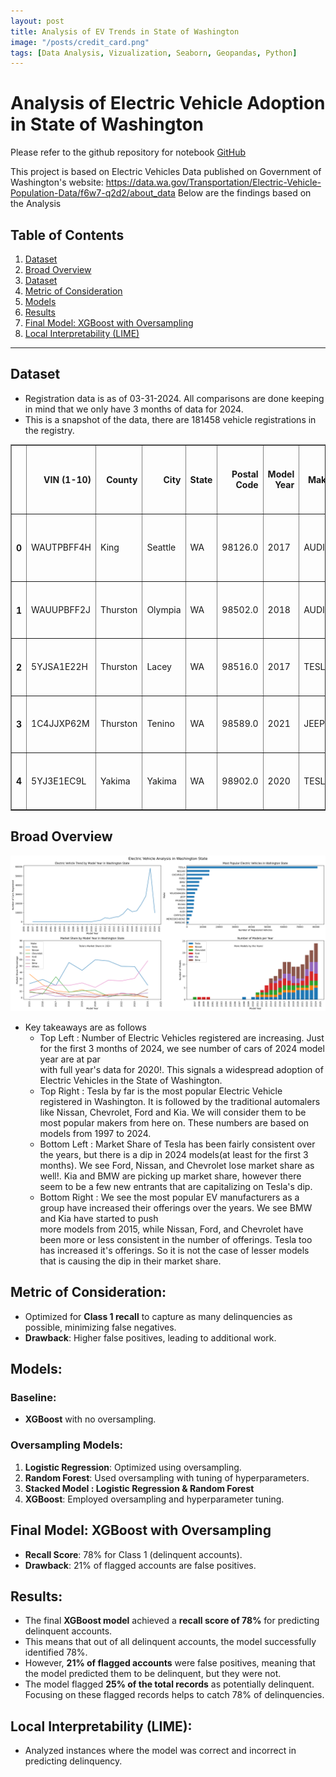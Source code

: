 ```yaml
---
layout: post
title: Analysis of EV Trends in State of Washington
image: "/posts/credit_card.png"
tags: [Data Analysis, Vizualization, Seaborn, Geopandas, Python]
---
```


# Analysis of Electric Vehicle Adoption in State of Washington


Please refer to the github repository for notebook [GitHub](https://github.com/paiatul5/credit_card_delinquency)

This project is based on Electric Vehicles Data published on Government of Washington's website: https://data.wa.gov/Transportation/Electric-Vehicle-Population-Data/f6w7-q2d2/about_data
Below are the findings based on the Analysis

## Table of Contents
1. [Dataset](#dataset)
2. [Broad Overview](#overview)
3. [Dataset](#dataset)
4. [Metric of Consideration](#metric-of-consideration)
5. [Models](#models)
6. [Results](#results)
7. [Final Model: XGBoost with Oversampling](#final-model-xgboost-with-oversampling)
8. [Local Interpretability (LIME)](#local-interpretability-lime)


---

## <a id="dataset"></a> Dataset

- Registration data is as of 03-31-2024. All comparisons are done keeping in mind that we only have 3 months of data for 2024.
- This is a snapshot of the data, there are 181458 vehicle registrations in the registry.

 <div id="df-d71f3f75-a832-49d5-8380-0a9a53fcd151" class="colab-df-container">
    <div>
<table border="1" class="dataframe">
  <thead>
    <tr style="text-align: right;">
      <th></th>
      <th>VIN (1-10)</th>
      <th>County</th>
      <th>City</th>
      <th>State</th>
      <th>Postal Code</th>
      <th>Model Year</th>
      <th>Make</th>
      <th>Model</th>
      <th>Electric Vehicle Type</th>
      <th>Clean Alternative Fuel Vehicle (CAFV) Eligibility</th>
      <th>Electric Range</th>
      <th>Base MSRP</th>
      <th>Legislative District</th>
      <th>DOL Vehicle ID</th>
      <th>Vehicle Location</th>
      <th>Electric Utility</th>
      <th>2020 Census Tract</th>
    </tr>
  </thead>
  <tbody>
    <tr>
      <th>0</th>
      <td>WAUTPBFF4H</td>
      <td>King</td>
      <td>Seattle</td>
      <td>WA</td>
      <td>98126.0</td>
      <td>2017</td>
      <td>AUDI</td>
      <td>A3</td>
      <td>Plug-in Hybrid Electric Vehicle (PHEV)</td>
      <td>Not eligible due to low battery range</td>
      <td>16</td>
      <td>0</td>
      <td>34.0</td>
      <td>235085336</td>
      <td>POINT (-122.374105 47.54468)</td>
      <td>CITY OF SEATTLE - (WA)|CITY OF TACOMA - (WA)</td>
      <td>5.303301e+10</td>
    </tr>
    <tr>
      <th>1</th>
      <td>WAUUPBFF2J</td>
      <td>Thurston</td>
      <td>Olympia</td>
      <td>WA</td>
      <td>98502.0</td>
      <td>2018</td>
      <td>AUDI</td>
      <td>A3</td>
      <td>Plug-in Hybrid Electric Vehicle (PHEV)</td>
      <td>Not eligible due to low battery range</td>
      <td>16</td>
      <td>0</td>
      <td>22.0</td>
      <td>237896795</td>
      <td>POINT (-122.943445 47.059252)</td>
      <td>PUGET SOUND ENERGY INC</td>
      <td>5.306701e+10</td>
    </tr>
    <tr>
      <th>2</th>
      <td>5YJSA1E22H</td>
      <td>Thurston</td>
      <td>Lacey</td>
      <td>WA</td>
      <td>98516.0</td>
      <td>2017</td>
      <td>TESLA</td>
      <td>MODEL S</td>
      <td>Battery Electric Vehicle (BEV)</td>
      <td>Clean Alternative Fuel Vehicle Eligible</td>
      <td>210</td>
      <td>0</td>
      <td>22.0</td>
      <td>154498865</td>
      <td>POINT (-122.78083 47.083975)</td>
      <td>PUGET SOUND ENERGY INC</td>
      <td>5.306701e+10</td>
    </tr>
    <tr>
      <th>3</th>
      <td>1C4JJXP62M</td>
      <td>Thurston</td>
      <td>Tenino</td>
      <td>WA</td>
      <td>98589.0</td>
      <td>2021</td>
      <td>JEEP</td>
      <td>WRANGLER</td>
      <td>Plug-in Hybrid Electric Vehicle (PHEV)</td>
      <td>Not eligible due to low battery range</td>
      <td>25</td>
      <td>0</td>
      <td>20.0</td>
      <td>154525493</td>
      <td>POINT (-122.85403 46.856085)</td>
      <td>PUGET SOUND ENERGY INC</td>
      <td>5.306701e+10</td>
    </tr>
    <tr>
      <th>4</th>
      <td>5YJ3E1EC9L</td>
      <td>Yakima</td>
      <td>Yakima</td>
      <td>WA</td>
      <td>98902.0</td>
      <td>2020</td>
      <td>TESLA</td>
      <td>MODEL 3</td>
      <td>Battery Electric Vehicle (BEV)</td>
      <td>Clean Alternative Fuel Vehicle Eligible</td>
      <td>308</td>
      <td>0</td>
      <td>14.0</td>
      <td>225996361</td>
      <td>POINT (-120.524012 46.5973939)</td>
      <td>PACIFICORP</td>
      <td>5.307700e+10</td>
    </tr>
  </tbody>
</table>
</div>

## <a id="overview"></a> Broad Overview
![alt text](/img/posts/chart_1.png "Overview of Electric Vehicles")
- Key takeaways are as follows
   - Top Left : Number of Electric Vehicles registered are increasing. Just for the first 3 months of 2024, we see number of cars of 2024 model year are at par  
                with full year's data for 2020!. This signals a widespread adoption of Electric Vehicles in the State of Washington.
   - Top Right : Tesla by far is the most popular Electric Vehicle registered in Washington. It is followed by the traditional automalers like Nissan, Chevrolet, 
                 Ford and Kia. We will consider them to be most popular makers from here on. These numbers are based on models from 1997 to 2024.
   - Bottom Left : Market Share of Tesla has been fairly consistent over the years, but there is a dip in 2024 models(at least for the first 3 months). We see 
                    Ford, Nissan, and Chevrolet lose market share as well!. Kia and BMW are picking up market share, however there seem to be a few new entrants
                    that are capitalizing on Tesla's dip.
   - Bottom Right : We see the most popular EV manufacturers as a group have increased their offerings over the years. We see BMW and Kia have started to push  
                    more models from 2015, while Nissan, Ford, and Chevrolet have been more or less consistent in the number of offerings. Tesla too has increased 
                    it's offerings. So it is not the case of lesser models that is causing the dip in their market share.

## <a id="metric-of-consideration"></a>Metric of Consideration:
- Optimized for **Class 1 recall** to capture as many delinquencies as possible, minimizing false negatives.
- **Drawback**: Higher false positives, leading to additional work.

## <a id="models"></a>Models:
### Baseline:
- **XGBoost** with no oversampling.

### Oversampling Models:
1. **Logistic Regression**: Optimized using oversampling.
2. **Random Forest**: Used oversampling with tuning of hyperparameters.
3. **Stacked Model : Logistic Regression & Random Forest**
4. **XGBoost**: Employed oversampling and hyperparameter tuning.

## <a id="final-model-xgboost-with-oversampling"></a>Final Model: XGBoost with Oversampling
- **Recall Score**: 78% for Class 1 (delinquent accounts).
- **Drawback**: 21% of flagged accounts are false positives.

## <a id="results"></a>Results:
- The final **XGBoost model** achieved a **recall score of 78%** for predicting delinquent accounts.
- This means that out of all delinquent accounts, the model successfully identified 78%.
- However, **21% of flagged accounts** were false positives, meaning that the model predicted them to be delinquent, but they were not.
- The model flagged **25% of the total records** as potentially delinquent. Focusing on these flagged records helps to catch 78% of delinquencies.

## <a id="local-interpretability-lime"></a>Local Interpretability (LIME):
- Analyzed instances where the model was correct and incorrect in predicting delinquency.
